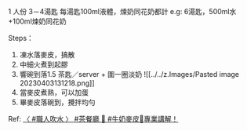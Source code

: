 1 人份 3－4湯匙
每湯匙100ml液體，煉奶同花奶都計
e.g: 6湯匙，500ml水+100ml煉奶同花奶

Steps：
1. 凍水落麥皮，搞散
2. 中細火煮到起膠
3. 響碗到落1.5 茶匙／server + 圍一圈淡奶
![[../../z.Images/Pasted image 20230403131218.png]]
5. 當麥皮煮熟，可以加蛋
6. 畢麥皮落碗到，攪拌均勻

Ref: [〈 #職人吹水 〉 #茶餐廳 🐄 #牛奶麥皮🐄專業講解！](https://youtu.be/6609M1mdtW4)